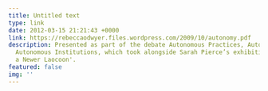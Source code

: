 ```yaml
---
title: Untitled text
type: link
date: 2012-03-15 21:21:43 +0000
link: https://rebeccaodwyer.files.wordpress.com/2009/10/autonomy.pdf
description: Presented as part of the debate Autonomous Practices, Autonomous Objects,
  Autonomous Institutions, which took alongside Sarah Pierce’s exhibition 'Towards
  a Newer Laocoon'.
featured: false
img: ''
---
```


